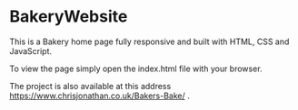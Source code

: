 # BakeryWebsite

This is a Bakery home page fully responsive and built with HTML, CSS and JavaScript.

To view the page simply open the index.html file with your browser.

The project is also available at this address https://www.chrisjonathan.co.uk/Bakers-Bake/ .
